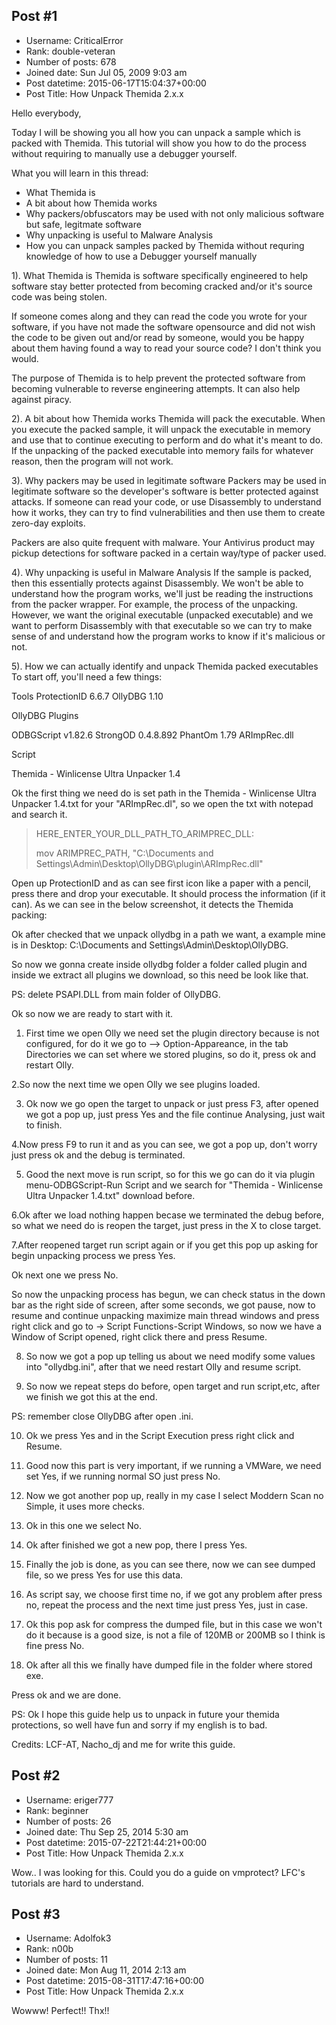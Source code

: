 ## Post #1
- Username: CriticalError
- Rank: double-veteran
- Number of posts: 678
- Joined date: Sun Jul 05, 2009 9:03 am
- Post datetime: 2015-06-17T15:04:37+00:00
- Post Title: How Unpack Themida 2.x.x

Hello everybody,

Today I will be showing you all how you can unpack a sample which is packed with Themida. This tutorial will show you how to do the process without requiring to manually use a debugger yourself.

What you will learn in this thread:
- What Themida is
- A bit about how Themida works
- Why packers/obfuscators may be used with not only malicious software but safe, legitmate software
- Why unpacking is useful to Malware Analysis
- How you can unpack samples packed by Themida without requring knowledge of how to use a Debugger yourself manually

1). What Themida is
Themida is software specifically engineered to help software stay better protected from becoming cracked and/or it's source code was being stolen.

If someone comes along and they can read the code you wrote for your software, if you have not made the software opensource and did not wish the code to be given out and/or read by someone, would you be happy about them having found a way to read your source code? I don't think you would.

The purpose of Themida is to help prevent the protected software from becoming vulnerable to reverse engineering attempts. It can also help against piracy.

2). A bit about how Themida works
Themida will pack the executable. When you execute the packed sample, it will unpack the executable in memory and use that to continue executing to perform and do what it's meant to do. If the unpacking of the packed executable into memory fails for whatever reason, then the program will not work.

3). Why packers may be used in legitimate software
Packers may be used in legitimate software so the developer's software is better protected against attacks. If someone can read your code, or use Disassembly to understand how it works, they can try to find vulnerabilities and then use them to create zero-day exploits.

Packers are also quite frequent with malware. Your Antivirus product may pickup detections for software packed in a certain way/type of packer used.

4). Why unpacking is useful in Malware Analysis
If the sample is packed, then this essentially protects against Disassembly. We won't be able to understand how the program works, we'll just be reading the instructions from the packer wrapper. For example, the process of the unpacking. However, we want the original executable (unpacked executable) and we want to perform Disassembly with that executable so we can try to make sense of and understand how the program works to know if it's malicious or not.

5). How we can actually identify and unpack Themida packed executables
To start off, you'll need a few things: 

Tools
ProtectionID 6.6.7
OllyDBG 1.10

OllyDBG Plugins

ODBGScript v1.82.6
StrongOD 0.4.8.892
PhantOm 1.79
ARImpRec.dll


Script

Themida - Winlicense Ultra Unpacker 1.4


Ok the first thing we need do is set path in the Themida - Winlicense Ultra Unpacker 1.4.txt for your "ARImpRec.dl", so we open the txt with notepad and search it.

> HERE_ENTER_YOUR_DLL_PATH_TO_ARIMPREC_DLL:
>
> mov ARIMPREC_PATH, "C:\Documents and Settings\Admin\Desktop\OllyDBG\plugin\ARImpRec.dll"

Open up ProtectionID and as can see first icon like a paper with a pencil, press there and drop your executable. It should process the information (if it can). As we can see in the below screenshot, it detects the Themida packing:



Ok after checked that we unpack ollydbg in a path we want, a example mine is in Desktop: C:\Documents and Settings\Admin\Desktop\OllyDBG.

So now we gonna create inside ollydbg folder a folder called plugin and inside we extract all plugins we download, so this need be look like that.




PS: delete PSAPI.DLL from main folder of OllyDBG.

Ok so now we are ready to start with it.

1. First time we open Olly we need set the plugin directory because is not configured, for do it we go to --> Option-Appareance, in the tab Directories we can set where we stored plugins, so do it, press ok and restart Olly.



2.So now the next time we open Olly we see plugins loaded.



3. Ok now we go open the target to unpack or just press F3, after opened we got a pop up, just press Yes and the file continue Analysing, just wait to finish.



4.Now press F9 to run it and as you can see, we got a pop up, don't worry just press ok and the debug is terminated.




5. Good the next move is run script, so for this we go can do it via plugin menu-ODBGScript-Run Script and we search for "Themida - Winlicense Ultra Unpacker 1.4.txt" download before.

6.Ok after we load nothing happen becase we terminated the debug before, so what we need do is reopen the target, just press in the X to close target.

7.After reopened target run script again or if you get this pop up asking for begin unpacking process we press Yes.



Ok next one we press No.



So now the unpacking process has begun, we can check status in the down bar as the right side of screen, after some seconds, we got pause, now to resume and continue unpacking maximize main thread windows and press right click and go to -> Script Functions-Script Windows, so now we have a Window of Script opened, right click there and press Resume.



8. So now we got a pop up telling us about we need modify some values into "ollydbg.ini", after that we need restart Olly and resume script.



9. So now we repeat steps do before, open target and run script,etc, after we finish we got this at the end.



PS: remember close OllyDBG after open .ini.

10. Ok we press Yes and in the Script Execution press right click and Resume.

11. Good now this part is very important, if we running a VMWare, we need set Yes, if we running normal SO just press No.



12. Now we got another pop up, really in my case I select Moddern Scan no Simple, it uses more checks.



13. Ok in this one we select No.



14. Ok after finished we got a new pop, there I press Yes.



15. Finally the job is done, as you can see there, now we can see dumped file, so we press Yes for use this data.



16. As script say, we choose first time no, if we got any problem after press no, repeat the process and the next time just press Yes, just in case.



17. Ok this pop ask for compress the dumped file, but in this case we won't do it because is a good size, is not a file of 120MB or 200MB so I think is fine press No.



18. Ok after all this we finally have dumped file in the folder where stored exe.



Press ok and we are done.







PS: Ok I hope this guide help us to unpack in future your themida protections, so well have fun and sorry if my english is to bad.

Credits: LCF-AT, Nacho_dj and me for write this guide.
## Post #2
- Username: eriger777
- Rank: beginner
- Number of posts: 26
- Joined date: Thu Sep 25, 2014 5:30 am
- Post datetime: 2015-07-22T21:44:21+00:00
- Post Title: How Unpack Themida 2.x.x

Wow.. I was looking for this. Could you do a guide on vmprotect? LFC's tutorials are hard to understand.
## Post #3
- Username: Adolfok3
- Rank: n00b
- Number of posts: 11
- Joined date: Mon Aug 11, 2014 2:13 am
- Post datetime: 2015-08-31T17:47:16+00:00
- Post Title: How Unpack Themida 2.x.x

Wowww! Perfect!! Thx!!
